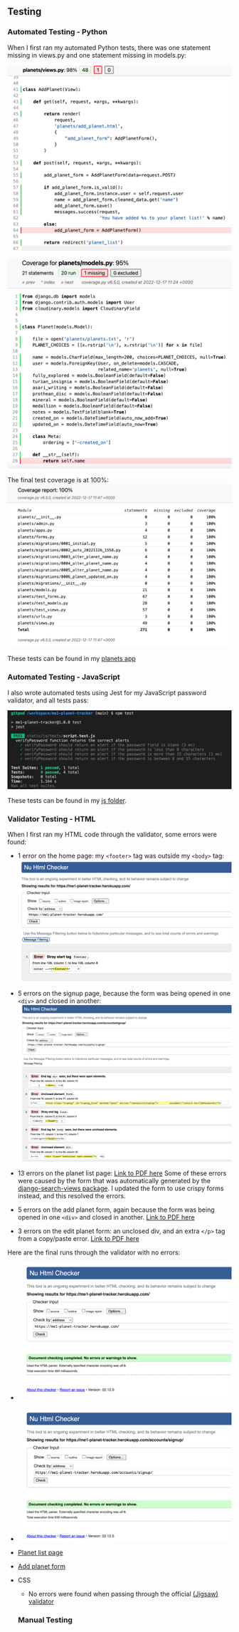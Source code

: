 ## Testing 

### Automated Testing - Python
When I first ran my automated Python tests, there was one statement missing in views.py and one statement missing in models.py:

![98% coverage in views.py](static/readme/coverage-views-1.png)

![95% coverage in models.py](static/readme/coverage-models-1.png)

The final test coverage is at 100%:
![100% coverage in all tests](static/readme/coverage-final.png)


These tests can be found in my [planets app](https://github.com/StephHjar/me1-planet-tracker/tree/main/planets)

### Automated Testing - JavaScript
I also wrote automated tests using Jest for my JavaScript password validator, and all tests pass:

![All Jest tests passing in terminal](static/readme/jest-tests.png)

These tests can be found in my [js folder](https://github.com/StephHjar/me1-planet-tracker/tree/main/static/js/tests).

### Validator Testing - HTML
When I first ran my HTML code through the validator, some errors were found:

- 1 error on the home page: my ```<footer>``` tag was outside my ```<body>``` tag:
![HTML validator error - home page](static/readme/html-validator-error.png)

- 5 errors on the signup page, because the form was being opened in one ```<div>``` and closed in another:
![HTML validator error - signup page](static/readme/html-validator-error2.png)

- 13 errors on the planet list page:
[Link to PDF here](static/readme/html-validator-error3.pdf)
Some of these errors were caused by the form that was automatically generated by the [django-search-views package](https://pypi.org/project/django-search-views/). I updated the form to use crispy forms instead, and this resolved the errors.

- 5 errors on the add planet form, again because the form was being opened in one ```<div>``` and closed in another. 
[Link to PDF here](static/readme/html-validator-error4.pdf)

- 3 errors on the edit planet form: an unclosed div, and an extra ```</p>``` tag from a copy/paste error.
[Link to PDF here](static/readme/html-validator-error-5.pdf)

Here are the final runs through the validator with no errors:
- ![Home page](static/readme/html-validator-home.png)
- ![Signup page](static/readme/html-validator-signup.png)
- [Planet list page](static/readme/html-validator-planet-list.pdf)
- [Add planet form](static/readme/html-validator-add-planet.pdf)

- CSS
  - No errors were found when passing through the official [(Jigsaw) validator](https://jigsaw.w3.org/css-validator/validator?uri=https%3A%2F%2Fvalidator.w3.org%2Fnu%2F%3Fdoc%3Dhttps%253A%252F%252Fcode-institute-org.github.io%252Flove-running-2.0%252Findex.html&profile=css3svg&usermedium=all&warning=1&vextwarning=&lang=en#css)

  ### Manual Testing